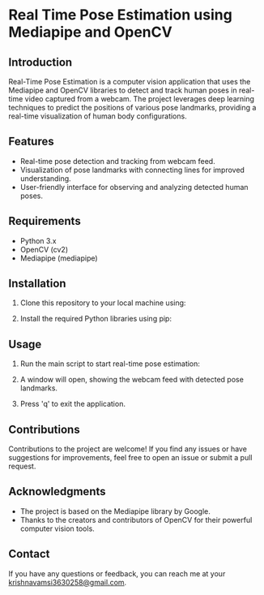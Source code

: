 # Real Time Pose Estimation using Mediapipe and OpenCV

## Introduction

Real-Time Pose Estimation is a computer vision application that uses the Mediapipe and OpenCV libraries to detect and track human poses in real-time video captured from a webcam. The project leverages deep learning techniques to predict the positions of various pose landmarks, providing a real-time visualization of human body configurations.

## Features

- Real-time pose detection and tracking from webcam feed.
- Visualization of pose landmarks with connecting lines for improved understanding.
- User-friendly interface for observing and analyzing detected human poses.

## Requirements

- Python 3.x
- OpenCV (cv2)
- Mediapipe (mediapipe)

## Installation

1. Clone this repository to your local machine using:

2. Install the required Python libraries using pip:

## Usage

1. Run the main script to start real-time pose estimation:

2. A window will open, showing the webcam feed with detected pose landmarks.

3. Press 'q' to exit the application.

## Contributions

Contributions to the project are welcome! If you find any issues or have suggestions for improvements, feel free to open an issue or submit a pull request.

## Acknowledgments

- The project is based on the Mediapipe library by Google.
- Thanks to the creators and contributors of OpenCV for their powerful computer vision tools.

## Contact

If you have any questions or feedback, you can reach me at your krishnavamsi3630258@gmail.com.
